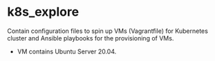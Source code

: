 # k8s_explore

Contain configuration files to spin up VMs (Vagrantfile) for Kubernetes cluster and Ansible playbooks for the provisioning of VMs.
- VM contains Ubuntu Server 20.04.

